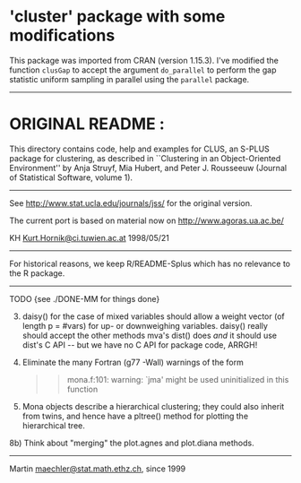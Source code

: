 # 'cluster' package with some modifications

This package was imported from CRAN (version 1.15.3). I've modified the
function `clusGap` to accept the argument `do_parallel` to perform the gap
statistic uniform sampling in parallel using the `parallel` package.

-------

# ORIGINAL README :

  This directory contains code, help and examples for CLUS, an S-PLUS
  package for clustering, as described in ``Clustering in an
  Object-Oriented Environment'' by Anja Struyf, Mia Hubert, and Peter
  J. Rousseeuw (Journal of Statistical Software, volume 1).

------------------------------------------------------------------------

See http://www.stat.ucla.edu/journals/jss/ for the original version.

The current port is based on material now on
	http://www.agoras.ua.ac.be/

KH <Kurt.Hornik@ci.tuwien.ac.at> 1998/05/21

---------

For historical reasons,
we keep R/README-Splus which has no relevance to the R package.

---------------------

TODO {see ./DONE-MM for things done}

 3) daisy() for the case of mixed variables should allow
    a weight vector (of length p = #vars) for up- or downweighing variables.
    daisy() really should accept the other methods mva's dist() does _and_
    it should use dist's C API -- but we have no C API for package code, ARRGH!

 4) Eliminate the many Fortran (g77 -Wall) warnings of the form
    >> mona.f:101: warning: `jma' might be used uninitialized in this function

 6) Mona objects describe a hierarchical clustering; they could also inherit
    from twins, and hence have a pltree() method for plotting the
    hierarchical tree.

 8b) Think about "merging" the plot.agnes and plot.diana methods.

------------------

Martin <maechler@stat.math.ethz.ch>, since 1999


